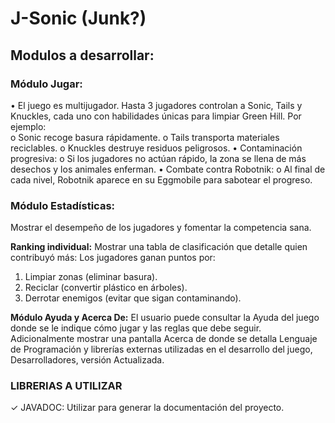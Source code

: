 # J-Sonic (Junk?)

## Modulos a desarrollar:

### Módulo Jugar:

• El juego es multijugador. Hasta 3 jugadores controlan a Sonic, Tails y Knuckles,
cada uno con habilidades únicas para limpiar Green Hill. Por ejemplo:  
o Sonic recoge basura rápidamente.
o Tails transporta materiales reciclables.
o Knuckles destruye residuos peligrosos.
• Contaminación progresiva:
o Si los jugadores no actúan rápido, la zona se llena de más desechos y los
animales enferman.
• Combate contra Robotnik:
o Al final de cada nivel, Robotnik aparece en su Eggmobile para sabotear el
progreso.

### Módulo Estadísticas: 
Mostrar el desempeño de los jugadores y fomentar la competencia
sana.

**Ranking individual:** Mostrar una tabla de clasificación que detalle quien contribuyó más: Los jugadores ganan puntos por:
1. Limpiar zonas (eliminar basura).
2. Reciclar (convertir plástico en árboles).
3. Derrotar enemigos (evitar que sigan contaminando).

**Módulo Ayuda y Acerca De:** El usuario puede consultar la Ayuda del juego donde se le
indique cómo jugar y las reglas que debe seguir. Adicionalmente mostrar una pantalla
Acerca de donde se detalla Lenguaje de Programación y librerías externas utilizadas en el
desarrollo del juego, Desarrolladores, versión Actualizada.  

### LIBRERIAS A UTILIZAR  
✓ JAVADOC: Utilizar para generar la documentación del proyecto. 